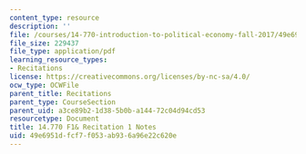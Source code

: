 ```yaml
---
content_type: resource
description: ''
file: /courses/14-770-introduction-to-political-economy-fall-2017/49e6951dfcf7f053ab936a96e22c620e_MIT14_770F17_rec1.pdf
file_size: 229437
file_type: application/pdf
learning_resource_types:
- Recitations
license: https://creativecommons.org/licenses/by-nc-sa/4.0/
ocw_type: OCWFile
parent_title: Recitations
parent_type: CourseSection
parent_uid: a3ce89b2-1d38-5b0b-a144-72c04d94cd53
resourcetype: Document
title: 14.770 F1& Recitation 1 Notes
uid: 49e6951d-fcf7-f053-ab93-6a96e22c620e
---
```

